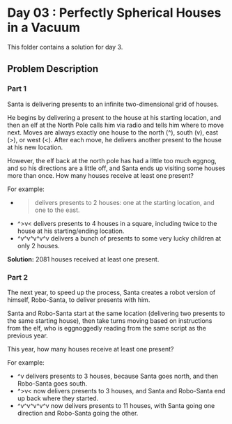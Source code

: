 # Day 03 : Perfectly Spherical Houses in a Vacuum

This folder contains a solution for day 3.

## Problem Description

### Part 1

Santa is delivering presents to an infinite two-dimensional grid of houses.

He begins by delivering a present to the house at his starting location, and then
an elf at the North Pole calls him via radio and tells him where to move next.
Moves are always exactly one house to the north (^), south (v), east (>), or
west (<). After each move, he delivers another present to the house at his new
location.

However, the elf back at the north pole has had a little too much eggnog, and so
his directions are a little off, and Santa ends up visiting some houses more than
once. How many houses receive at least one present?

For example:

  * > delivers presents to 2 houses: one at the starting location, and one to the east.
  * ^>v< delivers presents to 4 houses in a square, including twice to the house at his starting/ending location.
  * ^v^v^v^v^v delivers a bunch of presents to some very lucky children at only 2 houses.

**Solution:** 2081 houses received at least one present.

### Part 2

The next year, to speed up the process, Santa creates a robot version of himself,
Robo-Santa, to deliver presents with him.

Santa and Robo-Santa start at the same location (delivering two presents to the
same starting house), then take turns moving based on instructions from the elf,
who is eggnoggedly reading from the same script as the previous year.

This year, how many houses receive at least one present?

For example:

  * ^v delivers presents to 3 houses, because Santa goes north, and then Robo-Santa goes south.
  * ^>v< now delivers presents to 3 houses, and Santa and Robo-Santa end up back where they started.
  * ^v^v^v^v^v now delivers presents to 11 houses, with Santa going one direction and Robo-Santa going the other.
